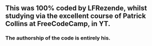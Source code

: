 ## This was 100% coded by LFRezende, whilst studying via the excellent course of Patrick Collins at FreeCodeCamp, in YT.
### The authorship of the code is entirely his.

